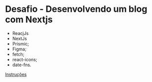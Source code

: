 # Desafio - Desenvolvendo um blog com Nextjs

- ReacjJs
- NextJs
- Prismic;
- Figma;
- fetch;
- react-icons;
- date-fns.

[Instruções](https://www.notion.so/Desafio-01-Criando-um-projeto-do-zero-b1a3645d286b4eec93f5f1f5476d0ff7)
